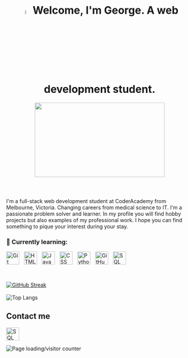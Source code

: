 
<header>
  <h1>
    <img src="https://media.giphy.com/media/hvRJCLFzcasrR4ia7z/giphy.gif" width="5%"> Welcome, I'm George. A web development student.
  </h1>
  <p align="center"> 
    <img src="https://media.giphy.com/media/vZ5mu4Wq8aA7SN7LEl/giphy.gif?cid=ecf05e47zfw4ts9mf4cjhh3puiqfe357kbde1f2v41lofyaz&ep=v1_gifs_search&rid=giphy.gif&ct=g" width="350" height="200"/>
  </p>
</header>

I'm a full-stack web development student at CoderAcademy from Melbourne, Victoria. Changing careers from medical science to IT. I'm a passionate problem solver and learner. In my profile you will find hobby projects but also examples of my professional work. I hope you can find something to pique your interest during your stay.

### 🌱 Currently learning:
<img align="left" alt="Git" width="35px" style="padding-right:10px;" src="https://cdn.jsdelivr.net/gh/devicons/devicon/icons/git/git-original.svg" />
<img align="left" alt="HTML" width="35px" style="padding-right:10px;" src="https://cdn.jsdelivr.net/gh/devicons/devicon@latest/icons/html5/html5-plain-wordmark.svg" />
<img align="left" alt="JavaScript" width="35px" style="padding-right:10px;" src="https://cdn.jsdelivr.net/gh/devicons/devicon@latest/icons/javascript/javascript-original.svg" />
<img align="left" alt="CSS" width="35px" style="padding-right:10px;" src="https://cdn.jsdelivr.net/gh/devicons/devicon@latest/icons/css3/css3-plain-wordmark.svg" />
<img align="left" alt="Python" width="35px" style="padding-right:10px;" src="https://cdn.jsdelivr.net/gh/devicons/devicon@latest/icons/python/python-original-wordmark.svg" />
<img align="left" alt="GitHub" width="35px" style="padding-right:10px;" src="https://cdn.jsdelivr.net/gh/devicons/devicon@latest/icons/github/github-original.svg" />
<img align="left" alt="SQL" width="35px" style="padding-right:10px;" src="https://cdn.jsdelivr.net/gh/devicons/devicon@latest/icons/azuresqldatabase/azuresqldatabase-original.svg" />

<br></br>
---

<a href="https://git.io/streak-stats"><img src="https://streak-stats.demolab.com?user=GeorgeNeocleous&theme=tokyonight&border_radius=15&card_width=350&card_height=180&hide_total_contributions=true" alt="GitHub Streak" /></a>
<br></br>
![Top Langs](https://github-readme-stats.vercel.app/api/top-langs/?username=GeorgeNeocleous&layout=compact&theme=github_dark&card_width=350&hide=shell)


## Contact me 
<a href="https://www.linkedin.com/in/george-neocleous-b78936174/"><img align="left" alt="SQL" width="35px" style="padding-right:10px;" src="https://cdn.jsdelivr.net/gh/devicons/devicon@latest/icons/linkedin/linkedin-original.svg" /></a>
<br></br>

![Page loading/visitor counter](https://komarev.com/ghpvc/?username=GeorgeNeocleous)

